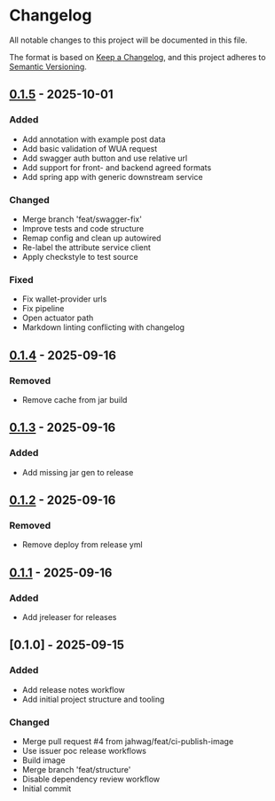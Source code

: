 # Changelog

All notable changes to this project will be documented in this file.

The format is based on [Keep a Changelog](https://keepachangelog.com/en/1.0.0/),
and this project adheres to [Semantic Versioning](https://semver.org/spec/v2.0.0.html).

## [0.1.5] - 2025-10-01

### Added

- Add annotation with example post data
- Add basic validation of WUA request
- Add swagger auth button and use relative url
- Add support for front- and backend agreed formats
- Add spring app with generic downstream service

### Changed

- Merge branch 'feat/swagger-fix'
- Improve tests and code structure
- Remap config and clean up autowired
- Re-label the attribute service client
- Apply checkstyle to test source

### Fixed

- Fix wallet-provider urls
- Fix pipeline
- Open actuator path
- Markdown linting conflicting with changelog

## [0.1.4] - 2025-09-16

### Removed

- Remove cache from jar build


## [0.1.3] - 2025-09-16

### Added

- Add missing jar gen to release


## [0.1.2] - 2025-09-16

### Removed

- Remove deploy from release yml


## [0.1.1] - 2025-09-16

### Added

- Add jreleaser for releases


## [0.1.0] - 2025-09-15

### Added

- Add release notes workflow
- Add initial project structure and tooling

### Changed

- Merge pull request #4 from jahwag/feat/ci-publish-image
- Use issuer poc release workflows
- Build image
- Merge branch 'feat/structure'
- Disable dependency review workflow
- Initial commit


[0.1.5]: https://github.com/diggsweden/wallet-client-gateway/compare/v0.1.4..v0.1.5
[0.1.4]: https://github.com/diggsweden/wallet-client-gateway/compare/v0.1.3..v0.1.4
[0.1.3]: https://github.com/diggsweden/wallet-client-gateway/compare/v0.1.2..v0.1.3
[0.1.2]: https://github.com/diggsweden/wallet-client-gateway/compare/v0.1.1..v0.1.2
[0.1.1]: https://github.com/diggsweden/wallet-client-gateway/compare/v0.1.0..v0.1.1

<!-- generated by git-cliff -->
